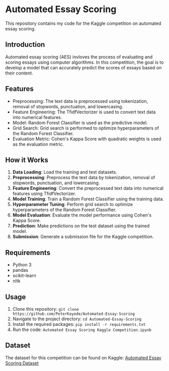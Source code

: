# Automated Essay Scoring

This repository contains my code for the Kaggle competition on automated essay scoring.

## Introduction
Automated essay scoring (AES) invloves the process of evaluating and scoring essays using computer algorithms. In this competition, the goal is to develop a model that can accurately predict the scores of essays based on their content.

## Features
- Preprocessing: The text data is preprocessed using tokenization, removal of stopwords, punctuation, and lowercasing.
- Feature Engineering: The TfidfVectorizer is used to convert text data into numerical features.
- Model: Random Forest Classifier is used as the predictive model.
- Grid Search: Grid search is performed to optimize hyperparameters of the Random Forest Classifier.
- Evaluation Metric: Cohen's Kappa Score with quadratic weights is used as the evaluation metric.

## How it Works
1. **Data Loading**: Load the training and test datasets.
2. **Preprocessing**: Preprocess the text data by tokenization, removal of stopwords, punctuation, and lowercasing.
3. **Feature Engineering**: Convert the preprocessed text data into numerical features using TfidfVectorizer.
4. **Model Training**: Train a Random Forest Classifier using the training data.
5. **Hyperparameter Tuning**: Perform grid search to optimize hyperparameters of the Random Forest Classifier.
6. **Model Evaluation**: Evaluate the model performance using Cohen's Kappa Score.
7. **Prediction**: Make predictions on the test dataset using the trained model.
8. **Submission**: Generate a submission file for the Kaggle competition.

## Requirements
- Python 3
- pandas
- scikit-learn
- nltk

## Usage
1. Clone this repository: `git clone https://github.com/PeterKayode/Automated-Essay-Scoring`
2. Navigate to the project directory: `cd Automated-Essay-Scoring`
3. Install the required packages: `pip install -r requirements.txt`
4. Run the code: `Automated Essay Scoring Kaggle Competition.ipynb`

## Dataset
The dataset for this competition can be found on Kaggle: [Automated Essay Scoring Dataset](https://www.kaggle.com/competitions/learning-agency-lab-automated-essay-scoring-2/data)
